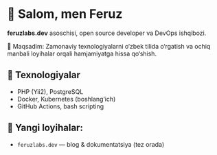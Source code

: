 # 👋 Salom, men Feruz

**feruzlabs.dev** asoschisi, open source developer va DevOps ishqibozi.

🎯 Maqsadim: Zamonaviy texnologiyalarni o‘zbek tilida o‘rgatish va ochiq manbali loyihalar orqali hamjamiyatga hissa qo‘shish.

## 🔧 Texnologiyalar
- PHP (Yii2), PostgreSQL
- Docker, Kubernetes (boshlang‘ich)
- GitHub Actions, bash scripting

## 📢 Yangi loyihalar:
- `feruzlabs.dev` — blog & dokumentatsiya (tez orada)
